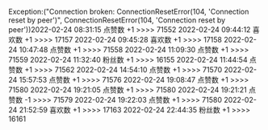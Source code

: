 Exception:("Connection broken: ConnectionResetError(104, 'Connection reset by peer')", ConnectionResetError(104, 'Connection reset by peer'))2022-02-24  08:31:15   点赞数 +1 >>>> 71552
2022-02-24  09:44:12   喜欢数 +1 >>>> 17157
2022-02-24  09:45:28   喜欢数 +1 >>>> 17158
2022-02-24  10:47:48   点赞数 +1 >>>> 71558
2022-02-24  11:09:30   点赞数 +1 >>>> 71559
2022-02-24  11:32:40   粉丝数 +1 >>>> 16155
2022-02-24  11:44:54   点赞数 +1 >>>> 71562
2022-02-24  14:54:10   点赞数 +1 >>>> 71570
2022-02-24  15:57:53   点赞数 +1 >>>> 71576
2022-02-24  19:08:47   点赞数 +1 >>>> 71580
2022-02-24  19:21:05   点赞数 +1 >>>> 71580
2022-02-24  19:21:21   点赞数 -1 >>>> 71579
2022-02-24  19:22:03   点赞数 +1 >>>> 71580
2022-02-24  21:52:59   喜欢数 +1 >>>> 17163
2022-02-24  22:44:35   粉丝数 +1 >>>> 16161
